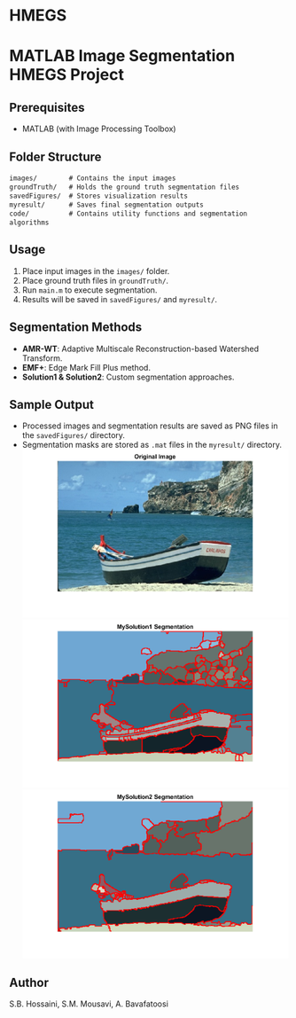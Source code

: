 # HMEGS
# MATLAB Image Segmentation HMEGS Project

## Prerequisites
- MATLAB (with Image Processing Toolbox)

## Folder Structure
```
images/        # Contains the input images
groundTruth/   # Holds the ground truth segmentation files
savedFigures/  # Stores visualization results
myresult/      # Saves final segmentation outputs
code/          # Contains utility functions and segmentation algorithms
```

## Usage
1. Place input images in the `images/` folder.
2. Place ground truth files in `groundTruth/`.
3. Run `main.m` to execute segmentation.
4. Results will be saved in `savedFigures/` and `myresult/`.

## Segmentation Methods
- **AMR-WT**: Adaptive Multiscale Reconstruction-based Watershed Transform.
- **EMF+**: Edge Mark Fill Plus method.
- **Solution1 & Solution2**: Custom segmentation approaches.

## Sample Output
- Processed images and segmentation results are saved as PNG files in the `savedFigures/` directory.
- Segmentation masks are stored as `.mat` files in the `myresult/` directory.
   ![res.png](savedFigures/384022_Original.png)
   ![res.png](savedFigures/384022_MySolution1.png)
   ![res.png](savedFigures/384022_MySolution2.png)

## Author
S.B. Hossaini, S.M. Mousavi, A. Bavafatoosi
